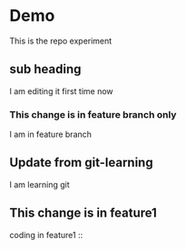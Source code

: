 # Demo

This is the repo experiment

## sub heading

I am editing it first time now

### This change is in feature branch only

I am in feature branch

## Update from git-learning

I am learning git

## This change is in feature1 

coding in feature1 :: 



